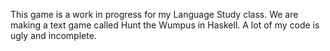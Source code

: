 This game is a work in progress for my Language Study class. We are making a text game called Hunt the Wumpus in Haskell. A lot of my code is ugly and incomplete.
